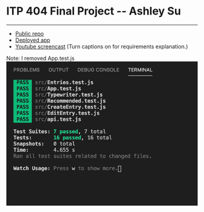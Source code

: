 # ITP 404 Final Project -- Ashley Su

---

- [Public repo](https://github.com/ashleys22/itp404_finalproject)
- [Deployed app](https://fervent-hermann-041deb.netlify.app/)
- [Youtube screencast](https://youtu.be/PHcAMYz8xe0) (Turn captions on for requirements explanation.)

Note: I removed App.test.js
![Tests screenshot](tests.png)
